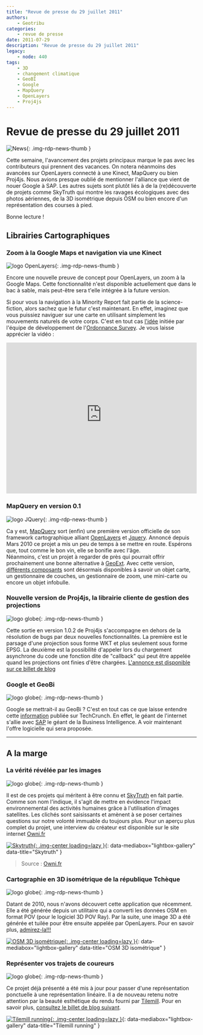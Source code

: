 ```yaml
---
title: "Revue de presse du 29 juillet 2011"
authors:
    - Geotribu
categories:
    - revue de presse
date: 2011-07-29
description: "Revue de presse du 29 juillet 2011"
legacy:
    - node: 440
tags:
    - 3D
    - changement climatique
    - GeoBI
    - Google
    - MapQuery
    - OpenLayers
    - Proj4js
---
```


# Revue de presse du 29 juillet 2011

![News](https://cdn.geotribu.fr/img/internal/icons-rdp-news/news.png "Icône news générique"){: .img-rdp-news-thumb }

Cette semaine, l'avancement des projets principaux marque le pas avec les contributeurs qui prennent des vacances. On notera néanmoins des avancées sur OpenLayers connecté à une Kinect, MapQuery ou bien Proj4js. Nous avions presque oublié de mentionner l'alliance que vient de nouer Google à SAP. Les autres sujets sont plutôt liés à de la (re)découverte de projets comme SkyTruth qui montre les ravages écologiques avec des photos aériennes, de la 3D isométrique depuis OSM ou bien encore d'un représentation des courses à pied.  

Bonne lecture !

## Librairies Cartographiques

### Zoom à la Google Maps et navigation via une Kinect

![logo OpenLayers](https://cdn.geotribu.fr/img/logos-icones/logiciels_librairies/openlayers.png "logo OpenLayers"){: .img-rdp-news-thumb }

Encore une nouvelle preuve de concept pour OpenLayers, un zoom à la Google Maps. Cette fonctionnalité n'est disponible actuellement que dans le bac à sable, mais peut-être sera t'elle intégrée à la future version.

Si pour vous la navigation à la Minority Report fait partie de la science-fiction, alors sachez que le futur c'est maintenant. En effet, imaginez que vous puissiez naviguer sur une carte en utilisant simplement les mouvements naturels de votre corps. C'est en tout cas [l'idée](http://blog.ordnancesurvey.co.uk/2011/07/using-kinect-with-ordnance-survey-mapping/) initiée par l'équipe de développement de l'[Ordonnance Survey](http://www.ordnancesurvey.co.uk/oswebsite/). Je vous laisse apprécier la vidéo :

<iframe width="100%" height="400" src="https://www.youtube-nocookie.com/embed/wgunIEaRLsE" frameborder="0" allow="accelerometer; autoplay; encrypted-media; gyroscope; picture-in-picture" allowfullscreen></iframe>

### MapQuery en version 0.1

![logo JQuery](https://cdn.geotribu.fr/img/logos-icones/programmation/jquery.png "logo JQuery"){: .img-rdp-news-thumb }

Ca y est, [MapQuery](http://mapquery.org/) sort (enfin) une première version officielle de son framework cartographique alliant [OpenLayers](https://openlayers.org/) et [Jquery](http://jquery.com/). Annoncé depuis Mars 2010 ce projet a mis un peu de temps à se mettre en route. Espérons que, tout comme le bon vin, elle se bonifie avec l'âge.  
Néanmoins, c'est un projet à regarder de près qui pourrait offrir prochainement une bonne alternative à [GeoExt](http://www.geoext.org/). Avec cette version, [différents composants](http://mapquery.org/demo/) sont désormais disponibles à savoir un objet carte, un gestionnaire de couches, un gestionnaire de zoom, une mini-carte ou encore un objet infobulle.

### Nouvelle version de Proj4js, la librairie cliente de gestion des projections

![logo globe](https://cdn.geotribu.fr/img/internal/icons-rdp-news/world.png "Icône de globe"){: .img-rdp-news-thumb }

Cette sortie en version 1.0.2 de Proj4js s'accompagne en dehors de la résolution de bugs par deux nouvelles fonctionnalités. La première est le parsage d'une projection sous forme WKT et plus seulement sous forme EPSG. La deuxième est la possibilité d'appeler lors du chargement asynchrone du code une fonction dite de "callback" qui peut être appelée quand les projections ont finies d'être chargées. [L'annonce est disponible sur ce billet de blog](http://research.dmsolutions.ca/2011/new-release-of-proj4js-v1-0-2/)

### Google et GeoBi

![logo globe](https://cdn.geotribu.fr/img/internal/icons-rdp-news/world.png "Icône de globe"){: .img-rdp-news-thumb }

Google se mettrait-il au GeoBi ? C'est en tout cas ce que laisse entendre cette [information](http://techcrunch.com/2011/07/27/sap-now-allows-businesses-to-layer-big-data-with-google-maps-and-earth/) publiée sur TechCrunch. En effet, le géant de l'internet s'allie avec [SAP](http://www.sap.com/france/index.epx) le géant de la Business Intelligence. A voir maintenant l'offre logicielle qui sera proposée.

----

## A la marge

### La vérité révélée par les images

![logo globe](https://cdn.geotribu.fr/img/internal/icons-rdp-news/world.png "Icône de globe"){: .img-rdp-news-thumb }

Il est de ces projets qui méritent à être connu et [SkyTruth](http://www.skytruth.org/) en fait partie. Comme son nom l'indique, il s'agit de mettre en évidence l'impact environnemental des activités humaines grâce à l'utilisation d'images satellites. Les clichés sont saisissants et amènent à se poser certaines questions sur notre volonté immuable du toujours plus. Pour un aperçu plus complet du projet, une interview du créateur est disponible sur le site internet [Owni.fr](http://owni.fr/2011/07/19/skytruth-lanti-yann-arthus-bertrand/)

[![Skytruth](https://cdn.geotribu.fr/img/articles-blog-rdp/capture-ecran/reupload/skytruth.jpg "Skytruth"){: .img-center loading=lazy }](https://cdn.geotribu.fr/img/articles-blog-rdp/capture-ecran/reupload/skytruth.jpg){: data-mediabox="lightbox-gallery" data-title="Skytruth" }

> Source : [Owni.fr](http://owni.fr/2011/07/19/skytruth-lanti-yann-arthus-bertrand/)

### Cartographie en 3D isométrique de la république Tchèque

![logo globe](https://cdn.geotribu.fr/img/internal/icons-rdp-news/world.png "Icône de globe"){: .img-rdp-news-thumb }

Datant de 2010, nous n'avons découvert cette application que récemment. Elle a été générée depuis un utilitaire qui a converti les données OSM en format POV (pour le logiciel 3D POV Ray). Par la suite, une image 3D a été générée et tuilée pour être ensuite appelée par OpenLayers. Pour en savoir plus, [admirez-la!!!](http://osm.kyblsoft.cz/3dmapa/)

[![OSM 3D isométrique](https://cdn.geotribu.fr/img/articles-blog-rdp/capture-ecran/reupload/3d_isometrique_osm.jpg "OSM 3D isométrique"){: .img-center loading=lazy }](https://cdn.geotribu.fr/img/articles-blog-rdp/capture-ecran/reupload/3d_isometrique_osm.jpg){: data-mediabox="lightbox-gallery" data-title="OSM 3D isométrique" }

### Représenter vos trajets de coureurs

![logo globe](https://cdn.geotribu.fr/img/internal/icons-rdp-news/world.png "Icône de globe"){: .img-rdp-news-thumb }

Ce projet déjà présenté a été mis à jour pour passer d'une représentation ponctuelle à une représentation linéaire. Il a de nouveau retenu notre attention par la beauté esthétique du rendu fourni par [Tilemill](http://tilemill.com/). Pour en savoir plus, [consultez le billet de blog suivant](http://macwright.org/2011/07/28/mapping-runs.html).

[![Tilemill running](https://cdn.geotribu.fr/img/articles-blog-rdp/capture-ecran/reupload/running_map_tilemill.jpg "Tilemill running"){: .img-center loading=lazy }](https://cdn.geotribu.fr/img/articles-blog-rdp/capture-ecran/reupload/running_map_tilemill.jpg){: data-mediabox="lightbox-gallery" data-title="Tilemill running" }
